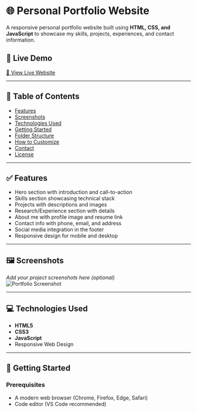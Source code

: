 # 🌐 Personal Portfolio Website

A responsive personal portfolio website built using **HTML, CSS, and JavaScript** to showcase my skills, projects, experiences, and contact information.

## 📌 Live Demo

[🔗 View Live Website]([https://your-live-link.com](https://udith-portfolio.vercel.app/))

---

## 📁 Table of Contents

- [Features](#features)
- [Screenshots](#screenshots)
- [Technologies Used](#technologies-used)
- [Getting Started](#getting-started)
- [Folder Structure](#folder-structure)
- [How to Customize](#how-to-customize)
- [Contact](#contact)
- [License](#license)

---

## ✅ Features

- Hero section with introduction and call-to-action
- Skills section showcasing technical stack
- Projects with descriptions and images
- Research/Experience section with details
- About me with profile image and resume link
- Contact info with phone, email, and address
- Social media integration in the footer
- Responsive design for mobile and desktop

---

## 🖼️ Screenshots

_Add your project screenshots here (optional)_  
![Portfolio Screenshot](./image/screenshot1.jpg)

---

## 💻 Technologies Used

- **HTML5**
- **CSS3**
- **JavaScript**
- Responsive Web Design

---

## 🚀 Getting Started

### Prerequisites

- A modern web browser (Chrome, Firefox, Edge, Safari)
- Code editor (VS Code recommended)

